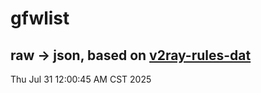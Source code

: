 # gfwlist
## raw -> json, based on [v2ray-rules-dat](https://github.com/Loyalsoldier/v2ray-rules-dat)
Thu Jul 31 12:00:45 AM CST 2025

